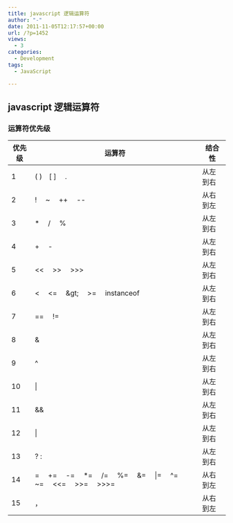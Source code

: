 ```yaml
---
title: javascript 逻辑运算符
author: "-"
date: 2011-11-05T12:17:57+00:00
url: /?p=1452
views:
  - 3
categories:
  - Development
tags:
  - JavaScript

---
```

## javascript 逻辑运算符

### 运算符优先级
| 优先级 | 运算符 | 结合性 |
| --- | --- | --- |
| 1   | ( )　\[ \] 　. | 从左到右 |
| 2   | ! 　~　 ++　 -- | 从右到左 |
| 3   | *　 /　 % | 从左到右 |
| 4   | +　 - | 从左到右 |
| 5   | &lt;< 　&gt;>　 >>> | 从左到右 |
| 6   | &lt; 　<=　 \&gt; 　>=　 instanceof | 从左到右 |
| 7   | == 　!= | 从左到右 |
| 8   | &   | 从左到右 |
| 9   | ^   | 从左到右 |
| 10  | \|  | 从左到右 |
| 11  | &&  | 从左到右 |
| 12  | \|  | 从左到右 |
| 13  | ? : | 从左到右 |
| 14  | = 　+= 　-= 　*=　 /=　 %=　 &=　 \|=　 ^=　 ~= 　&lt;<= 　&gt;>=　 >>>= | 从右到左 |
| 15  | ，   | 从右到左 |